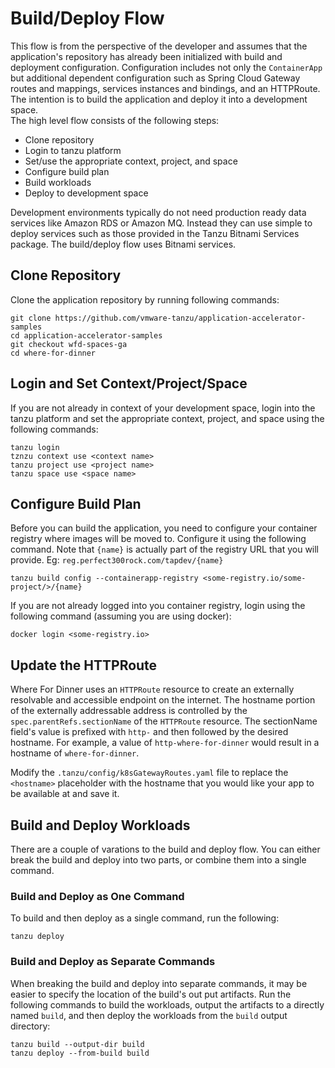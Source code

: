 # Build/Deploy Flow

This flow is from the perspective of the developer and assumes that the application's repository has already been initialized with build and deployment
configuration.  Configuration includes not only the `ContainerApp` but additional dependent configuration such as Spring Cloud Gateway routes and mappings, 
services instances and bindings, and an HTTPRoute. The intention is to build the application and deploy it into a development space.  
The high level flow consists of the following steps:

* Clone repository
* Login to tanzu platform
* Set/use the appropriate context, project, and space
* Configure build plan
* Build workloads
* Deploy to development space

Development environments typically do not need production ready data services like Amazon RDS or Amazon MQ.  Instead they can use simple to deploy
services such as those provided in the Tanzu Bitnami Services package.  The build/deploy flow uses Bitnami services.

## Clone Repository

Clone the application repository by running following commands:

```
git clone https://github.com/vmware-tanzu/application-accelerator-samples
cd application-accelerator-samples
git checkout wfd-spaces-ga
cd where-for-dinner
```

## Login and Set Context/Project/Space

If you are not already in context of your development space, login into the tanzu platform and set the appropriate context, project, and space
using the following commands:

```
tanzu login
tznzu context use <context name>
tanzu project use <project name>
tanzu space use <space name>
```

## Configure Build Plan

Before you can build the application, you need to configure your container registry where images will be moved to.
Configure it using the following command.  Note that `{name}` is actually part of the registry URL that you will provide.  Eg: `reg.perfect300rock.com/tapdev/{name}`

```
tanzu build config --containerapp-registry <some-registry.io/some-project/>/{name}
```

If you are not already logged into you container registry, login using the following command (assuming you are using docker):

```
docker login <some-registry.io>
```

## Update the HTTPRoute

Where For Dinner uses an `HTTPRoute` resource to create an externally resolvable and accessible endpoint on the internet.  The hostname portion of the externally 
addressable address is controlled by the `spec.parentRefs.sectionName` of the `HTTPRoute` resource.  The sectionName field's value is prefixed with `http-` and then 
followed by the desired hostname.  For example, a value of `http-where-for-dinner` would result in a hostname of `where-for-dinner`.

Modify the `.tanzu/config/k8sGatewayRoutes.yaml` file to replace the `<hostname>` placeholder with the hostname that you would like your app to be available at and save it.  


## Build and Deploy Workloads

There are a couple of varations to the build and deploy flow.  You can either break the build and deploy into two parts, or combine them into a single command.


### Build and Deploy as One Command

To build and then deploy as a single command, run the following:

```
tanzu deploy
```

### Build and Deploy as Separate Commands

When breaking the build and deploy into separate commands, it may be easier to specify the location of the build's out put artifacts.  Run the following commands to
build the workloads, output the artifacts to a directly named `build`, and then deploy the workloads from the `build` output directory:

```
tanzu build --output-dir build
tanzu deploy --from-build build
```